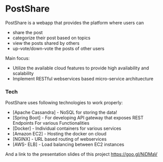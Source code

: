 # PostShare

PostShare is a webapp that provides the platform where users can

  - share the post
  - categorize their post based on topics
  - view the posts shared by others
  - up-vote/down-vote the posts of other users

Main focus:
  - Utilize the available cloud features to provide high availability and scalability
  - Implement RESTful webservices based micro-service archituecture

### Tech

PostShare uses following technologies to work properly:

* [Apache Cassandra] - NoSQL for storing the data!
* [Spring Boot] - For developing API gateway that exposes REST Endpoints For various Functionalities
* [Docker] - Individual containers for various services
* [Amazon EC2] - Hosting the docker on cloud
* [NGINX] - URL based routing of webservices
* [AWS- ELB] - Load balancing between EC2 instances

And a link to the presentation slides of this project https://goo.gl/NiDMaV

